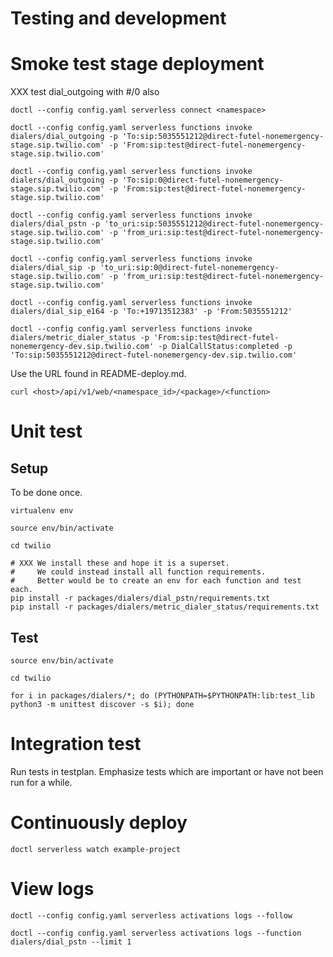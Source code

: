 # Testing and development

# Smoke test stage deployment

XXX test dial_outgoing with #/0 also

    doctl --config config.yaml serverless connect <namespace>

    doctl --config config.yaml serverless functions invoke dialers/dial_outgoing -p 'To:sip:5035551212@direct-futel-nonemergency-stage.sip.twilio.com' -p 'From:sip:test@direct-futel-nonemergency-stage.sip.twilio.com'
    
    doctl --config config.yaml serverless functions invoke dialers/dial_outgoing -p 'To:sip:0@direct-futel-nonemergency-stage.sip.twilio.com' -p 'From:sip:test@direct-futel-nonemergency-stage.sip.twilio.com'

    doctl --config config.yaml serverless functions invoke dialers/dial_pstn -p 'to_uri:sip:5035551212@direct-futel-nonemergency-stage.sip.twilio.com' -p 'from_uri:sip:test@direct-futel-nonemergency-stage.sip.twilio.com'
    
    doctl --config config.yaml serverless functions invoke dialers/dial_sip -p 'to_uri:sip:0@direct-futel-nonemergency-stage.sip.twilio.com' -p 'from_uri:sip:test@direct-futel-nonemergency-stage.sip.twilio.com'

    doctl --config config.yaml serverless functions invoke dialers/dial_sip_e164 -p 'To:+19713512383' -p 'From:5035551212'

    doctl --config config.yaml serverless functions invoke dialers/metric_dialer_status -p 'From:sip:test@direct-futel-nonemergency-dev.sip.twilio.com' -p DialCallStatus:completed -p 'To:sip:5035551212@direct-futel-nonemergency-dev.sip.twilio.com'

Use the URL found in README-deploy.md.

    curl <host>/api/v1/web/<namespace_id>/<package>/<function>

# Unit test

## Setup

To be done once.

    virtualenv env
    
    source env/bin/activate
    
    cd twilio

    # XXX We install these and hope it is a superset.
    #     We could instead install all function requirements.
    #     Better would be to create an env for each function and test each.
    pip install -r packages/dialers/dial_pstn/requirements.txt
    pip install -r packages/dialers/metric_dialer_status/requirements.txt

## Test

    source env/bin/activate
    
    cd twilio

    for i in packages/dialers/*; do (PYTHONPATH=$PYTHONPATH:lib:test_lib python3 -m unittest discover -s $i); done
    
# Integration test

Run tests in testplan. Emphasize tests which are important or have not been run for a while.

# Continuously deploy

    doctl serverless watch example-project

# View logs

    doctl --config config.yaml serverless activations logs --follow

    doctl --config config.yaml serverless activations logs --function dialers/dial_pstn --limit 1

